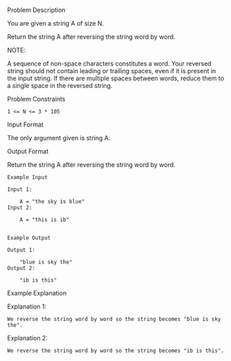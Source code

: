Problem Description

You are given a string A of size N.

Return the string A after reversing the string word by word.

NOTE:


A sequence of non-space characters constitutes a word.
Your reversed string should not contain leading or trailing spaces, even if it is present in the input string.
If there are multiple spaces between words, reduce them to a single space in the reversed string.


Problem Constraints
    
    1 <= N <= 3 * 105



Input Format

The only argument given is string A.



Output Format

Return the string A after reversing the string word by word.


    
    Example Input
    
    Input 1:
    
        A = "the sky is blue"
    Input 2:
    
        A = "this is ib"
    
    
    Example Output
    
    Output 1:
    
        "blue is sky the"
    Output 2:
    
        "ib is this"    


Example Explanation

Explanation 1:

    We reverse the string word by word so the string becomes "blue is sky the".
Explanation 2:

    We reverse the string word by word so the string becomes "ib is this".